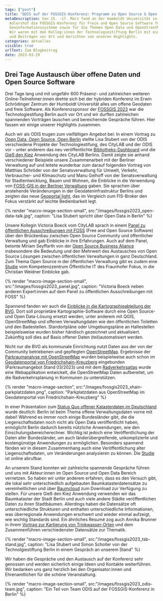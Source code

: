```yaml
---
tags: ["post"]
title: "ODIS auf der FOSSGIS-Konferenz: Programm zu Open Source & Open Data"
metaDescription: Von 15. -17. März fand an der Humboldt Universität in Berlin
  Adlershof die FOSSGIS-Konferenz für Freie und Open Source Software für
  Geoinformationssysteme sowie für die Themen Open Data und OpenStreetMap statt.
  Wir waren mit den Kolleg:innen der Technologiestiftung Berlin mit einem Stand
  und Beiträgen vor Ort und berichten von unseren Highlights.
categories: aktuelles
visible: true
urlText: Zum Blogbeitrag
date: 2023-03-29
---
```


## Drei Tage Austausch über offene Daten und Open Source Software

Drei Tage lang und mit ungefähr 600 Präsenz- und zahlreichen weiteren Online-Teilnehmer:innen drehte sich bei der hybriden Konferenz im Erwin Schrödinger Zentrum der Humboldt Universität alles um offene Geodaten und freie Software. Als Konferenzsponsor der [FOSSGIS 2023](https://www.fossgis-konferenz.de/2023/) war die Technologiestifung Berlin auch vor Ort und wir durften zahlreichen spannenden Vorträgen lauschen und bereichernde Gespräche führen. Hier fassen wir einige unserer Highlights zusammen.

Auch wir als ODIS trugen zum vielfältigen Angebot bei: In einem Vortrag zu [Open Data, Open Source, Open Berlin](https://pretalx.com/fossgis2023/talk/GFT9AM/) stellte Lisa Stubert von der ODIS verschiedene Projekte der Technologiestifung, des CityLAB und der ODIS vor - unter anderem das neu veröffentlichte [Bibliotheks-Dashboard](https://odis-berlin.de/projekte/bibliotheksdaten/) und die [Gieß den Kiez](https://www.giessdenkiez.de/) Anwendung des CityLAB Berlins. Damit zeigte sie anhand verschiedener Beispiele unsere Zusammenarbeit mit der Berliner Verwaltung auf und leitete wunderbar zum darauf folgenden Vortrag von Matthias Schröder von der Senatsverwaltung für Umwelt, Verkehr, Verbraucher- und Klimaschutz und Manu Gelhoff von der Senatsverwaltung für Stadtentwicklung, Bauen und Wohnen, die Einblicke in die Verwendung von [FOSS-GIS in der Berliner Verwaltung](https://pretalx.com/fossgis2023/talk/KUBUZN/) gaben. Sie sprachen über anstehende Veränderungen in der Geodateninfrastruktur Berlins und zeigten das neue [Geoportal light](https://gdi.berlin.de/viewer/main/#), das im Vergleich zum FIS-Broker den Fokus verstärkt auf leichte Bedienbarkeit legt.

{% render "macro-image-section-small", src:"/images/fossgis2023_open-data-talk.jpg", caption: "Lisa Stubert spricht über Open Data in Berlin" %}
<br>

Unsere Kollegin Victoria Boeck vom CityLAB sprach in einem [Panel zu öffentlichen Ausschreibungen mit FOSS](https://pretalx.com/fossgis2023/talk/E78Q3Q/) (Free and Open Source Software) über den Brückenbau zwischen Open Source Community und öffentlicher Verwaltung und gab Einblicke in ihre Erfahrungen. Auch auf dem Panel, betonte Miriam Seyffarth von der [Open Source Business Aliance](https://osb-alliance.de/) insbesondere die Bedeutung und den Mehrwert des Austausches von Open Source Lösungen zwischen öffentlichen Verwaltungen in ganz Deutschland. Zum Thema Open Source in der öffentlichen Verwaltung gibt es zudem eine [Studie](https://www.oeffentliche-it.de/documents/10181/14412/Ein+Open-Source-%C3%96kosystem+f%C3%BCr+die+%C3%B6ffentliche+Verwaltung) vom Kompetenzzentrum Öffentliche IT des Fraunhofer Fokus, in die Christian Weidner Einblicke gab.

{% render "macro-image-section-small", src:"/images/fossgis2023_panel.jpg", caption: "Victoria Boeck neben anderen Expert:innen auf dem Panel zu öffentlichen Ausschreibungen mit FOSS" %}
<br>

Spannend fanden wir auch die [Einblicke in die Kartographieabteilung der BVG](https://pretalx.com/fossgis2023/talk/L9MW9M/). Dort soll proprietäre Kartographie-Software durch eine Open Source- und Open Data-Lösung ersetzt werden, unter anderem mit QGIS, OpenStreetMap und offenen Verwaltungdaten wie den öffentlichen Toiletten und den Badestellen. Standortpläne oder Umgebungspläne an Haltestellen beispielsweise wurden bisher händisch gezeichnet und aktualisiert. Zukünftig soll dies auf Basis offener Daten (teil)automatisiert werden.

Nicht nur die BVG als kommunale Einrichtung nutzt Daten aus der von der Community betriebenen und gepflegten [OpenStreetMap](https://www.openstreetmap.org/). Ergebnisse der [Parkraumanalyse mit OpenStreetMap](https://pretalx.com/fossgis2023/talk/VPG9WE/) wurden beispielweise auch schon im [Geodatenportal von Friedrichshain-Kreuzberg](https://www.geodaten-fk.de/MeinXhain/Portal/#) eingebunden (Parkraumangebot Stand 03/2023) und mit dem [Radverkehrsatlas](https://pretalx.com/fossgis2023/talk/3EGCVU/) wurde eine Webapplikation entwickelt, die OpenStreetMap Daten aufbereitet, um die Radverkehrsplanung in Kommunen zu unterstützen.

{% render "macro-image-section", src:"/images/fossgis2023_xhain-parkplatzdaten.png", caption: "Parkplatzdaten aus OpenStreetMap im Geodatenportal von Friedrichshain-Kreuzberg" %}
<br>

In einer Präsentation zum [Status Quo offener Katasterdaten im Deutschland](https://pretalx.com/fossgis2023/talk/MSD7YN/) wurde deutlich: Berlin ist beim Thema offene Verwaltungsdaten vorne mit dabei! Während es immer noch einige Bundesländer gibt, die die Liegenschaftsdaten noch nicht als Open Data veröffentlicht haben, ermöglicht Berlin dadurch bereits nützliche Anwendungen, wie den Einschulungsbereicherechner. Wichtig ist jedoch eine Veröffentlichung der Daten aller Bundesländer, um auch länderübergreifende, unkomplizierte und kostengünstige Anwendungen zu ermöglichen. Besonders spannend fänden wir in diesem Zusammenhang auch eine Veröffentlichung alter Liegenschaftsdaten, um Veränderungen analysieren zu können. Die [Studie](https://www.wik.org/veroeffentlichungen/veroeffentlichung/kurzstudie-open-data-bei-katasterdaten-status-quo-gute-beispiele-und-herausforderungen) ist online abrufbar.

An unserem Stand konnten wir zahlreiche spannende Gespräche führen und uns mit Akteur:innen im Open Source und Open Data Bereich vernetzen. So haben wir unter anderem erfahren, dass es den Versuch gibt, die lokal sehr unterschiedlich aufgebauten Baumkatasterdatensätze zu vereinheitlichen und über [Baumcloud](https://baumcloud.org/#/) zum Download zur Verfügung zu stellen. Für unsere Gieß den Kiez Anwendung verwenden wir das Baumkataster der Stadt Berlin und auch viele andere Städte veröffentlichen Daten zu ihren Stadtbäumen. Allerdings haben die Datensätze oft unterschiedliche Strukturen und enthalten unterschiedliche Informationen, was überregionale Anwendungen erschwert und wieder einmal aufzeigt, wie wichtig Standards sind. Ein ähnliches Resumé zog auch Annika Brunner in ihrem [Vortrag zur Kartierung von Trinkwasser-Orten](https://pretalx.com/fossgis2023/talk/PV837Q/) und dem Zusammenführen verschiedenster Datensätze zur Thematik.

{% render "macro-image-section-small", src:"/images/fossgis2023_tsb-stand.jpg", caption: "Lisa Stubert und Simon Scholler von der Technolgiestiftung Berlin in einem Gespräch an unserem Stand" %}
<br>

Wir haben die Gespräche und den Austausch auf der Konferenz sehr genossen und werden sicherlich einige Ideen und Kontakte weiterführen. Wir bedanken uns ganz herzlich bei den Organisator:innen und Ehrenamtlichen für die schöne Veranstaltung.

{% render "macro-image-section-small", src:"/images/fossgis2023_odis-team.jpg", caption: "Ein Teil von Team ODIS auf der FOSSGIS-Konferenz in Berlin" %}
